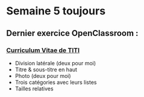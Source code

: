 # Semaine 5 toujours

## Dernier exercice OpenClassroom :

### [Curriculum Vitae de TITI](https://cdn.rawgit.com/LaureBre/5_CV_Vertical/f8eb6050/CV_Titi.html)

* Division latérale (deux pour moi)
* Titre & sous-titre en haut
* Photo (deux pour moi)
* Trois catégories avec leurs listes
* Tailles relatives
